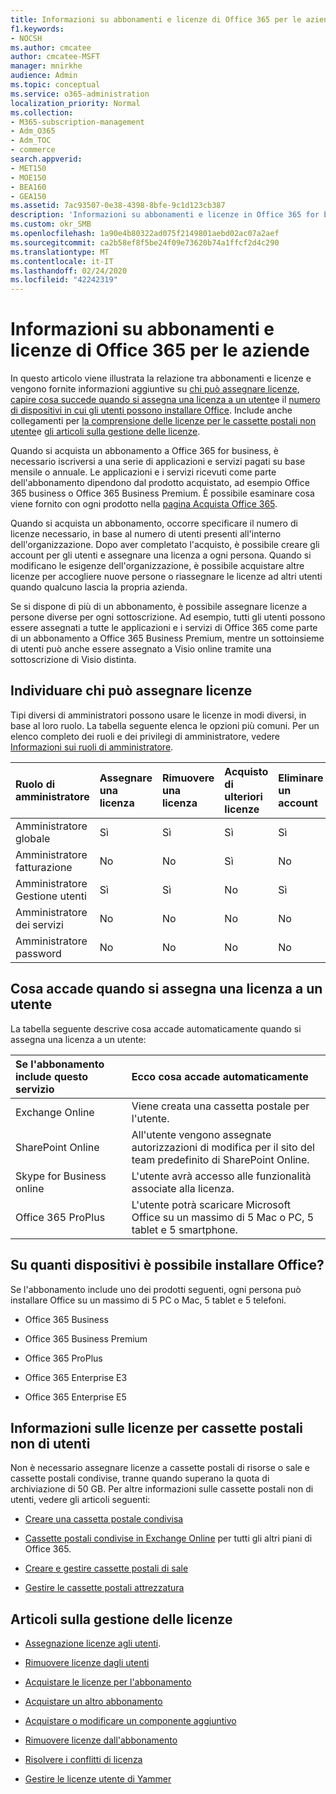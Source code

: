 ```yaml
---
title: Informazioni su abbonamenti e licenze di Office 365 per le aziende
f1.keywords:
- NOCSH
ms.author: cmcatee
author: cmcatee-MSFT
manager: mnirkhe
audience: Admin
ms.topic: conceptual
ms.service: o365-administration
localization_priority: Normal
ms.collection:
- M365-subscription-management
- Adm_O365
- Adm_TOC
- commerce
search.appverid:
- MET150
- MOE150
- BEA160
- GEA150
ms.assetid: 7ac93507-0e38-4398-8bfe-9c1d123cb387
description: 'Informazioni su abbonamenti e licenze in Office 365 for business e sapere chi può assegnare licenze e cosa succede quando si assegna una licenza a un utente. '
ms.custom: okr_SMB
ms.openlocfilehash: 1a90e4b80322ad075f2149801aebd02ac07a2aef
ms.sourcegitcommit: ca2b58ef8f5be24f09e73620b74a1ffcf2d4c290
ms.translationtype: MT
ms.contentlocale: it-IT
ms.lasthandoff: 02/24/2020
ms.locfileid: "42242319"
---
```

# <a name="understand-subscriptions-and-licenses-in-office-365-for-business"></a>Informazioni su abbonamenti e licenze di Office 365 per le aziende

In questo articolo viene illustrata la relazione tra abbonamenti e licenze e vengono fornite informazioni aggiuntive su [chi può assegnare licenze](#find-out-who-can-assign-licenses), [capire cosa succede quando si assegna una licenza a un utente](#understand-what-happens-when-you-assign-a-license-to-someone)e il [numero di dispositivi in cui gli utenti possono installare Office](#how-many-devices-can-people-install-office-on). Include anche collegamenti per [la comprensione delle licenze per le cassette postali non utente](#understand-licenses-for-non-user-mailboxes)e [gli articoli sulla gestione delle licenze](#articles-about-managing-licenses).
  
Quando si acquista un abbonamento a Office 365 for business, è necessario iscriversi a una serie di applicazioni e servizi pagati su base mensile o annuale. Le applicazioni e i servizi ricevuti come parte dell'abbonamento dipendono dal prodotto acquistato, ad esempio Office 365 business o Office 365 Business Premium. È possibile esaminare cosa viene fornito con ogni prodotto nella [pagina Acquista Office 365](https://products.office.com/compare-all-microsoft-office-products?&activetab=tab:primaryr1). 

Quando si acquista un abbonamento, occorre specificare il numero di licenze necessario, in base al numero di utenti presenti all'interno dell'organizzazione. Dopo aver completato l'acquisto, è possibile creare gli account per gli utenti e assegnare una licenza a ogni persona. Quando si modificano le esigenze dell'organizzazione, è possibile acquistare altre licenze per accogliere nuove persone o riassegnare le licenze ad altri utenti quando qualcuno lascia la propria azienda. 

Se si dispone di più di un abbonamento, è possibile assegnare licenze a persone diverse per ogni sottoscrizione. Ad esempio, tutti gli utenti possono essere assegnati a tutte le applicazioni e i servizi di Office 365 come parte di un abbonamento a Office 365 Business Premium, mentre un sottoinsieme di utenti può anche essere assegnato a Visio online tramite una sottoscrizione di Visio distinta. 

  
## <a name="find-out-who-can-assign-licenses"></a>Individuare chi può assegnare licenze

Tipi diversi di amministratori possono usare le licenze in modi diversi, in base al loro ruolo. La tabella seguente elenca le opzioni più comuni. Per un elenco completo dei ruoli e dei privilegi di amministratore, vedere [Informazioni sui ruoli di amministratore](../../admin/add-users/about-admin-roles.md).
  
|**Ruolo di amministratore**|**Assegnare una licenza**|**Rimuovere una licenza**|**Acquisto di ulteriori licenze**|**Eliminare un account**|
|:-----|:-----|:-----|:-----|:-----|
|Amministratore globale  <br/> |Sì  <br/> |Sì  <br/> |Sì  <br/> |Sì  <br/> |
|Amministratore fatturazione  <br/> |No  <br/> |No  <br/> |Sì  <br/> |No  <br/> |
|Amministratore Gestione utenti  <br/> |Sì  <br/> |Sì  <br/> |No  <br/> |Sì  <br/> |
|Amministratore dei servizi  <br/> |No  <br/> |No  <br/> |No  <br/> |No  <br/> |
|Amministratore password  <br/> |No  <br/> |No  <br/> |No  <br/> |No  <br/> |
   
## <a name="understand-what-happens-when-you-assign-a-license-to-someone"></a>Cosa accade quando si assegna una licenza a un utente

La tabella seguente descrive cosa accade automaticamente quando si assegna una licenza a un utente:
  
|**Se l'abbonamento include questo servizio**|**Ecco cosa accade automaticamente**|
|:-----|:-----|
|Exchange Online  <br/> |Viene creata una cassetta postale per l'utente.  <br/> |
|SharePoint Online  <br/> |All'utente vengono assegnate autorizzazioni di modifica per il sito del team predefinito di SharePoint Online.  <br/> |
|Skype for Business online  <br/> |L'utente avrà accesso alle funzionalità associate alla licenza.  <br/> |
|Office 365 ProPlus  <br/> |L'utente potrà scaricare Microsoft Office su un massimo di 5 Mac o PC, 5 tablet e 5 smartphone.  <br/> |
   
## <a name="how-many-devices-can-people-install-office-on"></a>Su quanti dispositivi è possibile installare Office?

Se l'abbonamento include uno dei prodotti seguenti, ogni persona può installare Office su un massimo di 5 PC o Mac, 5 tablet e 5 telefoni.
  
- Office 365 Business
    
- Office 365 Business Premium
    
- Office 365 ProPlus
    
- Office 365 Enterprise E3
    
- Office 365 Enterprise E5
    
## <a name="understand-licenses-for-non-user-mailboxes"></a>Informazioni sulle licenze per cassette postali non di utenti

Non è necessario assegnare licenze a cassette postali di risorse o sale e cassette postali condivise, tranne quando superano la quota di archiviazione di 50 GB. Per altre informazioni sulle cassette postali non di utenti, vedere gli articoli seguenti:
  
- [Creare una cassetta postale condivisa](../../admin/email/create-a-shared-mailbox.md)
    
- [Cassette postali condivise in Exchange Online](https://go.microsoft.com/fwlink/p/?linkid=847433) per tutti gli altri piani di Office 365. 
    
- [Creare e gestire cassette postali di sale](https://go.microsoft.com/fwlink/p/?linkid=847434)
    
- [Gestire le cassette postali attrezzatura](https://go.microsoft.com/fwlink/p/?linkid=847435)
    
## <a name="articles-about-managing-licenses"></a>Articoli sulla gestione delle licenze

- [Assegnazione licenze agli utenti](../../admin/manage/assign-licenses-to-users.md).
    
- [Rimuovere licenze dagli utenti](../../admin/manage/remove-licenses-from-users.md)
    
- [Acquistare le licenze per l'abbonamento](buy-licenses.md)
    
- [Acquistare un altro abbonamento](../buy-another-subscription.md)
    
- [Acquistare o modificare un componente aggiuntivo](../buy-or-edit-an-add-on.md)
    
- [Rimuovere licenze dall'abbonamento](remove-licenses-from-subscription.md)
    
- [Risolvere i conflitti di licenza](../../admin/manage/resolve-license-conflicts.md)
    
- [Gestire le licenze utente di Yammer](https://docs.microsoft.com/yammer/manage-yammer-users/manage-yammer-licenses-in-office-365)
